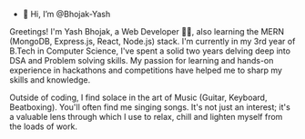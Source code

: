 - 👋 Hi, I’m @Bhojak-Yash

Greetings! I'm Yash Bhojak, a Web Developer 🧑‍💻, also learning the MERN (MongoDB, Express.js, React, Node.js) stack. I'm currently in my 3rd year of B.Tech in Computer Science, I've spent a solid two years delving deep into DSA and Problem solving skills. My passion for learning and hands-on experience in hackathons and competitions have helped me to sharp my skills and knowledge.

Outside of coding, I find solace in the art of Music (Guitar, Keyboard, Beatboxing). You'll often find me singing songs. It's not just an interest; it's a valuable lens through which I use to relax, chill and lighten myself from the loads of work.

<!---
Bhojak-Yash/Bhojak-Yash is a ✨ special ✨ repository because its `README.md` (this file) appears on your GitHub profile.
You can click the Preview link to take a look at your changes.
--->
